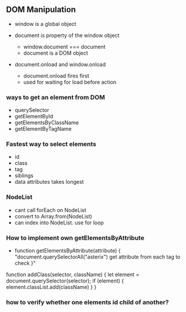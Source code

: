 ## DOM Manipulation
- window is a global object
- document is property of the window object
  - window.document === document
  - document is a DOM object

- document.onload and window.onload
  - document.onload fires first
  - used for waiting for load before action

### ways to get an element from DOM
 - querySelector
 - getElementById
 - getElementsByClassName
 - getElementByTagName

### Fastest way to select elements
 - id
 - class
 - tag
 - siblings
 - data attributes takes longest

### NodeList
 - cant call forEach on NodeList
 - convert to Array.from(NodeList)
 - can index into NodeList. use for loop

### How to implement own getElementsByAttribute
  - function getElementsByAttribute(attribute) {
    "document.querySelectorAll("asterix")
    get attribute from each tag to check
  }"

function addClass(selector, className) {
  let element = document.querySelector(selector);
  if (element) {
    element.classList.add(className)
  }
}

### how to verify whether one elements id child of another?
